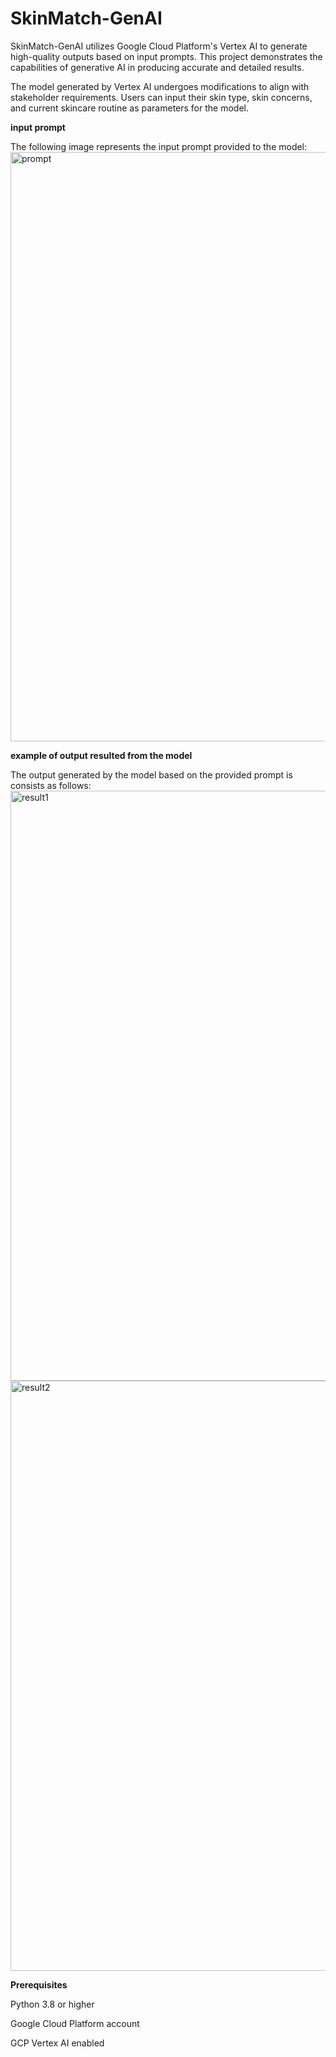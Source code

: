 # SkinMatch-GenAI
SkinMatch-GenAI utilizes Google Cloud Platform's Vertex AI to generate high-quality outputs based on input prompts. This project demonstrates the capabilities of generative AI in producing accurate and detailed results.

The model generated by Vertex AI undergoes modifications to align with stakeholder requirements. Users can input their skin type, skin concerns, and current skincare routine as parameters for the model.  


**input prompt**

The following image represents the input prompt provided to the model:
<img width="943" alt="prompt" src="https://github.com/wangimelati/SkinMatch-GenAI/assets/110271485/23063a71-f3c6-4ed2-bd1b-1310c13fac20">



**example of output resulted from the model**

The output generated by the model based on the provided prompt is consists as follows:
<img width="944" alt="result1" src="https://github.com/wangimelati/SkinMatch-GenAI/assets/110271485/5c892f27-8435-448c-96ea-363b55c0b87d">
<img width="944" alt="result2" src="https://github.com/wangimelati/SkinMatch-GenAI/assets/110271485/e0ee86e3-1d63-4171-bd5f-2f83a4084dd6">



**Prerequisites**

Python 3.8 or higher

Google Cloud Platform account

GCP Vertex AI enabled

